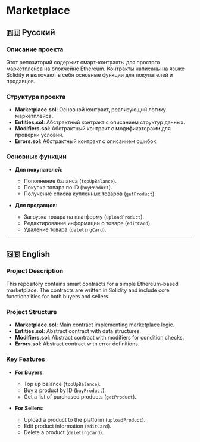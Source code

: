# Marketplace

## 🇷🇺 Русский

### Описание проекта
Этот репозиторий содержит смарт-контракты для простого маркетплейса на блокчейне Ethereum. Контракты написаны на языке Solidity и включают в себя основные функции для покупателей и продавцов.

### Структура проекта
- **Marketplace.sol**: Основной контракт, реализующий логику маркетплейса.
- **Entities.sol**: Абстрактный контракт с описанием структур данных.
- **Modifiers.sol**: Абстрактный контракт с модификаторами для проверки условий.
- **Errors.sol**: Абстрактный контракт с описанием ошибок.

### Основные функции
- **Для покупателей**:
  - Пополнение баланса (`topUpBalance`).
  - Покупка товара по ID (`buyProduct`).
  - Получение списка купленных товаров (`getProduct`).

- **Для продавцов**:
  - Загрузка товара на платформу (`uploadProduct`).
  - Редактирование информации о товаре (`editCard`).
  - Удаление товара (`deletingCard`).

-------------------------------------------------------------------------------------------------------------------------------------------------------------

## 🇬🇧 English

### Project Description
This repository contains smart contracts for a simple Ethereum-based marketplace. The contracts are written in Solidity and include core functionalities for both buyers and sellers.

### Project Structure
- **Marketplace.sol**: Main contract implementing marketplace logic.
- **Entities.sol**: Abstract contract with data structures.
- **Modifiers.sol**: Abstract contract with modifiers for condition checks.
- **Errors.sol**: Abstract contract with error definitions.

### Key Features
- **For Buyers**:
  - Top up balance (`topUpBalance`).
  - Buy a product by ID (`buyProduct`).
  - Get a list of purchased products (`getProduct`).

- **For Sellers**:
  - Upload a product to the platform (`uploadProduct`).
  - Edit product information (`editCard`).
  - Delete a product (`deletingCard`).
